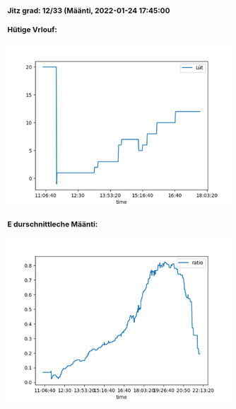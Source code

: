 ### Jitz grad: 12/33 (Määnti, 2022-01-24 17:45:00

### Hütige Vrlouf:
![Graph](Today.png)

### E durschnittleche Määnti:
![Graph](Määnti.png)